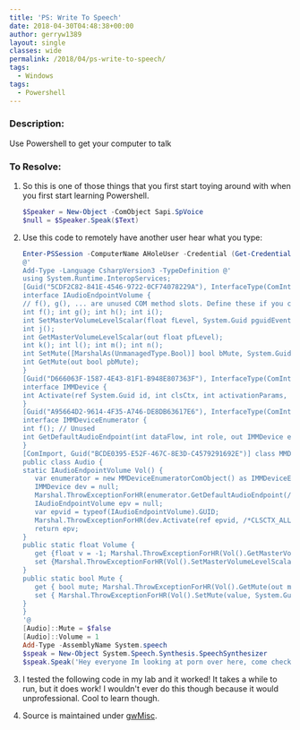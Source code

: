 ```yaml
---
title: 'PS: Write To Speech'
date: 2018-04-30T04:48:38+00:00
author: gerryw1389
layout: single
classes: wide
permalink: /2018/04/ps-write-to-speech/
tags:
  - Windows
tags:
  - Powershell
---
```

<!--more-->

### Description:

Use Powershell to get your computer to talk

### To Resolve:

1. So this is one of those things that you first start toying around with when you first start learning Powershell.

   ```powershell
   $Speaker = New-Object -ComObject Sapi.SpVoice
   $null = $Speaker.Speak($Text)
   ```

2. Use this code to remotely have another user hear what you type:

   ```powershell
   Enter-PSSession -ComputerName AHoleUser -Credential (Get-Credential)
   @'
   Add-Type -Language CsharpVersion3 -TypeDefinition @'
   using System.Runtime.InteropServices;
   [Guid("5CDF2C82-841E-4546-9722-0CF74078229A"), InterfaceType(ComInterfaceType.InterfaceIsIUnknown)]
   interface IAudioEndpointVolume {
   // f(), g(), ... are unused COM method slots. Define these if you care
   int f(); int g(); int h(); int i();
   int SetMasterVolumeLevelScalar(float fLevel, System.Guid pguidEventContext);
   int j();
   int GetMasterVolumeLevelScalar(out float pfLevel);
   int k(); int l(); int m(); int n();
   int SetMute([MarshalAs(UnmanagedType.Bool)] bool bMute, System.Guid pguidEventContext);
   int GetMute(out bool pbMute);
   }
   [Guid("D666063F-1587-4E43-81F1-B948E807363F"), InterfaceType(ComInterfaceType.InterfaceIsIUnknown)]
   interface IMMDevice {
   int Activate(ref System.Guid id, int clsCtx, int activationParams, out IAudioEndpointVolume aev);
   }
   [Guid("A95664D2-9614-4F35-A746-DE8DB63617E6"), InterfaceType(ComInterfaceType.InterfaceIsIUnknown)]
   interface IMMDeviceEnumerator {
   int f(); // Unused
   int GetDefaultAudioEndpoint(int dataFlow, int role, out IMMDevice endpoint);
   }
   [ComImport, Guid("BCDE0395-E52F-467C-8E3D-C4579291692E")] class MMDeviceEnumeratorComObject { }
   public class Audio {
   static IAudioEndpointVolume Vol() {
      var enumerator = new MMDeviceEnumeratorComObject() as IMMDeviceEnumerator;
      IMMDevice dev = null;
      Marshal.ThrowExceptionForHR(enumerator.GetDefaultAudioEndpoint(/*eRender*/ 0, /*eMultimedia*/ 1, out dev));
      IAudioEndpointVolume epv = null;
      var epvid = typeof(IAudioEndpointVolume).GUID;
      Marshal.ThrowExceptionForHR(dev.Activate(ref epvid, /*CLSCTX_ALL*/ 23, 0, out epv));
      return epv;
   }
   public static float Volume {
      get {float v = -1; Marshal.ThrowExceptionForHR(Vol().GetMasterVolumeLevelScalar(out v)); return v;}
      set {Marshal.ThrowExceptionForHR(Vol().SetMasterVolumeLevelScalar(value, System.Guid.Empty));}
   }
   public static bool Mute {
      get { bool mute; Marshal.ThrowExceptionForHR(Vol().GetMute(out mute)); return mute; }
      set { Marshal.ThrowExceptionForHR(Vol().SetMute(value, System.Guid.Empty)); }
   }
   }
   '@
   [Audio]::Mute = $false
   [Audio]::Volume = 1
   Add-Type -AssemblyName System.speech
   $speak = New-Object System.Speech.Synthesis.SpeechSynthesizer
   $speak.Speak('Hey everyone Im looking at porn over here, come check me out! This is why Im not productive')
   ```

3. I tested the following code in my lab and it worked! It takes a while to run, but it does work! I wouldn't ever do this though because it would unprofessional. Cool to learn though.

4. Source is maintained under [gwMisc](https://github.com/gerryw1389/powershell/blob/main/gwMisc/Public/Write-ToSpeech.ps1).